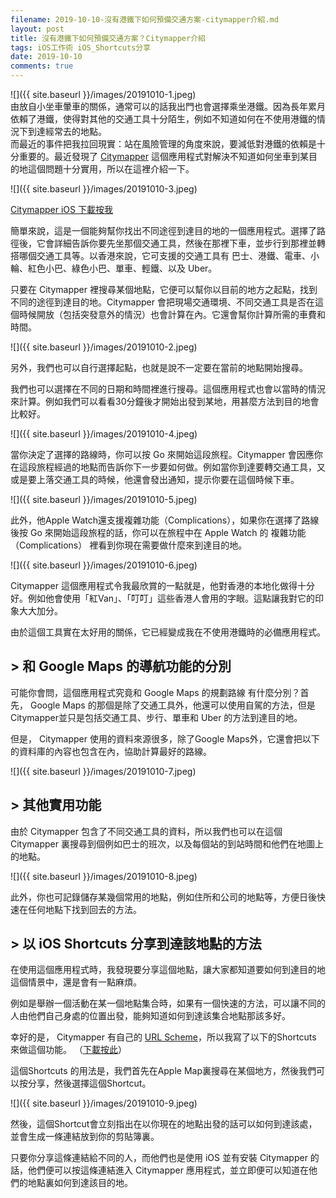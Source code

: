 ```yaml
---
filename: 2019-10-10-沒有港鐵下如何預備交通方案-citymapper介紹.md
layout: post
title: 沒有港鐵下如何預備交通方案？Citymapper介紹
tags: iOS工作術 iOS_Shortcuts分享
date: 2019-10-10
comments: true
---
```


![]({{ site.baseurl }}/images/20191010-1.jpeg)  
由放自小坐車暈車的關係，通常可以的話我出門也會選擇乘坐港鐵。因為長年累月依賴了港鐵，使得對其他的交通工具十分陌生，例如不知道如何在不使用港鐵的情況下到達經常去的地點。  
而最近的事件把我拉回現實：站在風險管理的角度來說，要減低對港鐵的依賴是十分重要的。最近發現了 [Citymapper](https://citymapper.com/hong-kong) 這個應用程式對解決不知道如何坐車到某目的地這個問題十分實用，所以在這裡介紹一下。

![]({{ site.baseurl }}/images/20191010-3.jpeg)

[Citymapper iOS 下載按我](https://apps.apple.com/hk/app/citymapper-transit-navigation/id469463298?l=en)

簡單來說，這是一個能夠幫你找出不同途徑到達目的地的一個應用程式。選擇了路徑後，它會詳細告訴你要先坐那個交通工具，然後在那裡下車，並步行到那裡並轉搭哪個交通工具等。以香港來說，它可支援的交通工具有 巴士、港鐵、電車、小輪、紅色小巴、綠色小巴、單車、輕鐵、以及 Uber。

只要在 Citymapper 裡搜尋某個地點，它便可以幫你以目前的地方之起點，找到不同的途徑到達目的地。Citymapper 會把現場交通環境、不同交通工具是否在這個時候開放（包括突發意外的情況）也會計算在內。它還會幫你計算所需的車費和時間。

![]({{ site.baseurl }}/images/20191010-2.jpeg)

另外，我們也可以自行選擇起點，也就是說不一定要在當前的地點開始搜尋。

我們也可以選擇在不同的日期和時間裡進行搜尋。這個應用程式也會以當時的情況來計算。例如我們可以看看30分鐘後才開始出發到某地，用甚麼方法到目的地會比較好。

![]({{ site.baseurl }}/images/20191010-4.jpeg)

當你決定了選擇的路線時，你可以按 Go 來開始這段旅程。Citymapper 會因應你在這段旅程經過的地點而告訴你下一步要如何做。例如當你到達要轉交通工具，又或是要上落交通工具的時候，他還會發出通知，提示你要在這個時候下車。

![]({{ site.baseurl }}/images/20191010-5.jpeg)

此外，他Apple Watch還支援複雜功能（Complications），如果你在選擇了路線後按 Go 來開始這段旅程的話，你可以在旅程中在 Apple Watch 的 複雜功能 （Complications） 裡看到你現在需要做什麼來到達目的地。

![]({{ site.baseurl }}/images/20191010-6.jpeg)

Citymapper 這個應用程式令我最欣賞的一點就是，他對香港的本地化做得十分好。例如他會使用「紅Van」、「叮叮」這些香港人會用的字眼。這點讓我對它的印象大大加分。

由於這個工具實在太好用的關係，它已經變成我在不使用港鐵時的必備應用程式。

## > 和 Google Maps 的導航功能的分別

可能你會問，這個應用程式究竟和 Google Maps 的規劃路線 有什麼分別？首先， Google Maps 的那個是除了交通工具外，他還可以使用自駕的方法，但是Citymapper並只是包括交通工具、步行、單車和 Uber 的方法到達目的地。

但是， Citymapper 使用的資料來源很多，除了Google Maps外，它還會把以下的資料庫的內容也包含在內，協助計算最好的路線。

![]({{ site.baseurl }}/images/20191010-7.jpeg)

## > 其他實用功能

由於 Citymapper 包含了不同交通工具的資料，所以我們也可以在這個 Citymapper 裏搜尋到個例如巴士的班次，以及每個站的到站時間和他們在地圖上的地點。

![]({{ site.baseurl }}/images/20191010-8.jpeg)

此外，你也可記錄儲存某幾個常用的地點，例如住所和公司的地點等，方便日後快速在任何地點下找到回去的方法。

## > 以 iOS Shortcuts 分享到達該地點的方法

在使用這個應用程式時，我發現要分享這個地點，讓大家都知道要如何到達目的地這個情景中，還是會有一點麻煩。

例如是舉辦一個活動在某一個地點集合時，如果有一個快速的方法，可以讓不同的人由他們自己身處的位置出發，能夠知道如何到達該集合地點那該多好。

幸好的是， Citymapper 有自己的 [URL Scheme](https://citymapper.com/tools/1053/launch-citymapper-for-directions)，所以我寫了以下的Shortcuts 來做這個功能。 （[下載按此](https://www.icloud.com/shortcuts/d747bf27dfe94a24b83c2661b0d1e87c)）

這個Shortcuts 的用法是，我們首先在Apple Map裏搜尋在某個地方，然後我們可以按分享，然後選擇這個Shortcut。

![]({{ site.baseurl }}/images/20191010-9.jpeg)

然後，這個Shortcut會立刻指出在以你現在的地點出發的話可以如何到達該處，並會生成一條連結放到你的剪貼簿裏。

只要你分享這條連結給不同的人，而他們也是使用 iOS 並有安裝 Citymapper 的話，他們便可以按這條連結進入 Citymapper 應用程式，並立即便可以知道在他們的地點裏如何到達該目的地。
